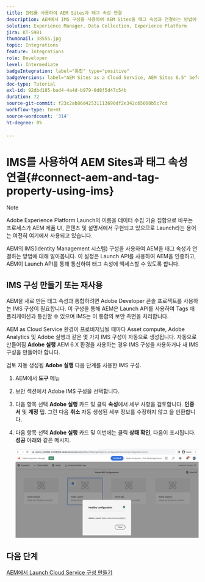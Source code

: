 ```yaml
---
title: IMS를 사용하여 AEM Sites과 태그 속성 연결
description: AEM에서 IMS 구성을 사용하여 AEM Sites을 태그 속성과 연결하는 방법에 대해 알아봅니다. 이 설정은 Launch API를 사용하여 AEM을 인증하고, AEM이 Launch API를 통해 통신하여 태그 속성에 액세스할 수 있도록 합니다.
solution: Experience Manager, Data Collection, Experience Platform
jira: KT-5981
thumbnail: 38555.jpg
topic: Integrations
feature: Integrations
role: Developer
level: Intermediate
badgeIntegration: label="통합" type="positive"
badgeVersions: label="AEM Sites as a Cloud Service, AEM Sites 6.5" before-title="false"
doc-type: Tutorial
exl-id: 92dbd185-bad4-4a4d-b979-0d8f5d47c54b
duration: 72
source-git-commit: f23c2ab86d42531113690df2e342c65060b5c7cd
workflow-type: tm+mt
source-wordcount: '314'
ht-degree: 0%

---
```


# IMS를 사용하여 AEM Sites과 태그 속성 연결{#connect-aem-and-tag-property-using-ims}

>[!NOTE]
>
>Adobe Experience Platform Launch의 이름을 데이터 수집 기술 집합으로 바꾸는 프로세스가 AEM 제품 UI, 콘텐츠 및 설명서에서 구현되고 있으므로 Launch라는 용어는 여전히 여기에서 사용되고 있습니다.

AEM의 IMS(Identity Management 시스템) 구성을 사용하여 AEM을 태그 속성과 연결하는 방법에 대해 알아봅니다. 이 설정은 Launch API를 사용하여 AEM을 인증하고, AEM이 Launch API를 통해 통신하여 태그 속성에 액세스할 수 있도록 합니다.

## IMS 구성 만들기 또는 재사용

AEM을 새로 만든 태그 속성과 통합하려면 Adobe Developer 콘솔 프로젝트를 사용하는 IMS 구성이 필요합니다. 이 구성을 통해 AEM은 Launch API를 사용하여 Tags 애플리케이션과 통신할 수 있으며 IMS는 이 통합의 보안 측면을 처리합니다.

AEM as Cloud Service 환경이 프로비저닝될 때마다 Asset compute, Adobe Analytics 및 Adobe 실행과 같은 몇 가지 IMS 구성이 자동으로 생성됩니다. 자동으로 만들어짐 **Adobe 실행** AEM 6.X 환경을 사용하는 경우 IMS 구성을 사용하거나 새 IMS 구성을 만들어야 합니다.

검토 자동 생성됨 **Adobe 실행** 다음 단계를 사용한 IMS 구성.

1. AEM에서 **도구** 메뉴

1. 보안 섹션에서 Adobe IMS 구성을 선택합니다.

1. 다음 항목 선택 **Adobe 실행** 카드 및 클릭 **속성**&#x200B;에서 세부 사항을 검토합니다. **인증서** 및 **계정** 탭. 그런 다음 **취소** 자동 생성된 세부 정보를 수정하지 않고 을 반환합니다.

1. 다음 항목 선택 **Adobe 실행** 카드 및 이번에는 클릭 **상태 확인**, 다음이 표시됩니다. **성공** 아래와 같은 메시지.

   ![Adobe 시작 정상 IMS 구성](assets/adobe-launch-healthy-ims-config.png)


## 다음 단계

[AEM에서 Launch Cloud Service 구성 만들기](create-aem-launch-cloud-service.md)
